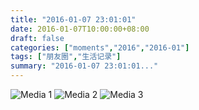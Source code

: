 ```yaml
---
title: "2016-01-07 23:01:01"
date: 2016-01-07T10:00:00+08:00
draft: false
categories: ["moments","2016","2016-01"]
tags: ["朋友圈","生活记录"]
summary: "2016-01-07 23:01:01..."
---
```


![Media 1](/Moments/photos/2016-01-07/201601072301010.jpg)
![Media 2](/Moments/photos/2016-01-07/201601072301011.jpg)
![Media 3](/Moments/photos/2016-01-07/201601072301012.jpg)

